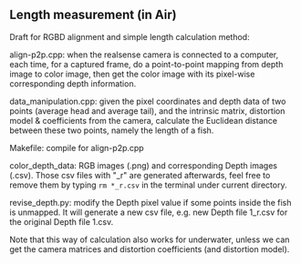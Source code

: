 ## Length measurement (in Air)

Draft for RGBD alignment and simple length calculation method:

align-p2p.cpp: when the realsense camera is connected to a computer, each time, for a captured frame, do a point-to-point mapping from depth image to color image, then get the color image with its pixel-wise corresponding depth information.

data_manipulation.cpp: given the pixel coordinates and depth data of two points (average head and average tail), and the intrinsic matrix, distortion model & coefficients from the camera, calculate the Euclidean distance between these two points, namely the length of a fish.

Makefile: compile for align-p2p.cpp

color_depth_data: RGB images (.png) and corresponding Depth images (.csv). Those csv files with "_r" are generated afterwards, feel free to remove them by typing  `rm *_r.csv` in the terminal under current directory.

revise_depth.py: modify the Depth pixel value if some points inside the fish is unmapped. It will generate a new csv file, e.g. new Depth file 1_r.csv for the original Depth file 1.csv.

Note that this way of calculation also works for underwater, unless we can get the camera matrices and distortion coefficients (and distortion model).
